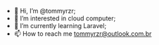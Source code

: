 - 👋 Hi, I’m @tommyrzr;
- 👀 I’m interested in cloud computer;
- 🌱 I’m currently learning Laravel;
- 📫 How to reach me tommyrzr@outlook.com.br

<!---
tommyrzr/tommyrzr is a ✨ special ✨ repository because its `README.md` (this file) appears on your GitHub profile.
You can click the Preview link to take a look at your changes.
--->
